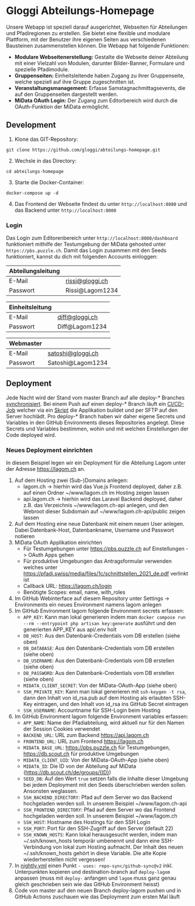 # Gloggi Abteilungs-Homepage

Unsere Webapp ist speziell darauf ausgerichtet, Webseiten für Abteilungen und Pfadiregionen zu erstellen. Sie bietet eine flexible und modulare Plattform, mit der Benutzer ihre eigenen Seiten aus verschiedenen Bausteinen zusammenstellen können. Die Webapp hat folgende Funktionen:

- **Modulare Webseitenerstellung:** Gestalte die Webseite deiner Abteilung mit einer Vielzahl von Modulen, darunter Bilder-Banner, Formulare und spezielle Pfadimodule.
- **Gruppenseiten:** Einheitsleitende haben Zugang zu ihrer Gruppenseite, welche speziell auf ihre Gruppe zugeschnitten ist.
- **Veranstaltungsmanagement:** Erfasse Samstagnachmittagsevents, die auf den Gruppenseiten dargestellt werden.
- **MiData OAuth Login:** Der Zugang zum Editorbereich wird durch die OAuth-Funktion der MiData ermöglicht.

## Development

1. Klone das GIT-Repository:

```
git clone https://github.com/gloggi/abteilungs-homepage.git
```

2. Wechsle in das Directory:

```
cd abteilungs-homepage
```

3. Starte die Docker-Container:

```
docker-compose up -d
```

4. Das Frontend der Webseite findest du unter ```http://localhost:8080``` und das Backend unter ```http://localhost:8000```

### Login
Das Login zum Editorenbereich unter ```http://localhost:8080/dashboard``` funktioniert mithilfe der Testumgebung der MiData gehosted unter ```https://pbs.puzzle.ch```. Damit das Login zusammen mit den Seeds funktioniert, kannst du dich mit folgenden Accounts einloggen:

| Abteilungsleitung |                    |
|-------------------|--------------------|
| E-Mail            | rissi@gloggi.ch    |
| Passwort          | Rissi@Lagom1234    |

| Einheitsleitung   |                    |
|-------------------|--------------------|
| E-Mail            | diff@gloggi.ch     |
| Passwort          | Diff@Lagom1234     |

| Webmaster         |                      |
|-------------------|----------------------|
| E-Mail            | satoshi@gloggi.ch    |
| Passwort          | Satoshi@Lagom1234    |


## Deployment

Jede Nacht wird der Stand vom master Branch auf alle deploy-* Branches [synchronisiert](https://github.com/gloggi/abteilungs-homepage/blob/master/.github/workflows/nightly.yml). Bei einem Push auf einen deploy-* Branch läuft ein [CI/CD-Job](https://github.com/gloggi/abteilungs-homepage/blob/master/.github/workflows/ci-cd.yml) welcher via ein [Skript](https://github.com/gloggi/abteilungs-homepage/blob/master/.github/actions/deploy/deploy.sh) die Applikation buildet und per SFTP auf den Server hochlädt. Pro deploy-* Branch haben wir daher eigene Secrets und Variables in den GitHub Environments dieses Repositories angelegt. Diese Secrets und Variables bestimmen, wohin und mit welchen Einstellungen der Code deployed wird.

### Neues Deployment einrichten
In diesem Beispiel legen wir ein Deployment für die Abteilung Lagom unter der Adresse https://lagom.ch an.
1. Auf dem Hosting zwei (Sub-)Domains anlegen:
    * lagom.ch -> hierhin wird das Vue.js Frontend deployed, daher z.B. auf einen Ordner ~/www/lagom.ch im Hosting zeigen lassen
    * api.lagom.ch -> hierhin wird das Laravel Backend deployed, daher z.B. das Verzeichnis ~/www/lagom.ch-api anlegen, und den Webroot dieser Subdomain auf ~/www/lagom.ch-api/public zeigen lassen
2. Auf dem Hosting eine neue Datenbank mit einem neuen User anlegen. Dabei Datenbank-Host, Datenbankname, Username und Passwort notieren
3. MiData OAuth Applikation einrichten
    * Für Testumgebungen unter https://pbs.puzzle.ch auf Einstellungen -> OAuth Apps gehen
    * Für produktive Umgebungen das Antragsformular verwenden welches unter https://pfadi.swiss/media/files/1c/schnittstellen_2021_de.pdf verlinkt ist
    * Callback URL: https://lagom.ch/login
    * Benötigte Scopes: email, name, with_roles
4. Im GitHub Webinterface auf diesem Repository unter Settings -> Environments ein neues Environment namens lagom anlegen
5. Im GitHub Environment lagom folgende Environment secrets erfassen:
    * `APP_KEY`: Kann man lokal generieren indem man `docker compose run --rm --entrypoint php artisan key:generate` ausführt und den generierten APP_KEY aus api/.env holt
    * `DB_HOST`: Aus den Datenbank-Credentials vom DB erstellen (siehe oben)
    * `DB_DATABASE`: Aus den Datenbank-Credentials vom DB erstellen (siehe oben)
    * `DB_USERNAME`: Aus den Datenbank-Credentials vom DB erstellen (siehe oben)
    * `DB_PASSWORD`: Aus den Datenbank-Credentials vom DB erstellen (siehe oben)
    * `MIDATA_CLIENT_SECRET`: Von der MiData-OAuth-App (siehe oben)
    * `SSH_PRIVATE_KEY`: Kann man lokal generieren mit `ssh-keygen -t rsa`, dann den Inhalt von id_rsa.pub auf dem Hosting als erlaubten SSH-Key eintragen, und den Inhalt von id_rsa ins GitHub Secret eintragen
    * `SSH_USERNAME`: Accountname für SSH-Login beim Hosting
6. Im GitHub Environment lagom folgende Environment variables erfassen:
    * `APP_NAME`: Name der Pfadiabteilung, wird aktuell nur für den Namen der Session Cookies verwendet
    * `BACKEND_URL`: URL zum Backend https://api.lagom.ch
    * `FRONTEND_URL`: URL zum Frontend https://lagom.ch
    * `MIDATA_BASE_URL`: https://pbs.puzzle.ch für Testumgebungen, https://db.scout.ch für produktive Umgebungen
    * `MIDATA_CLIENT_UID`: Von der MiData-OAuth-App (siehe oben)
    * `MIDATA_ID`: Die ID von der Abteilung auf MiData (https://db.scout.ch/de/groups/{ID})
    * `SEED_DB`: Auf den Wert `true` setzen falls die Inhalte dieser Umgebung bei jedem Deployment mit den Seeds überschrieben werden sollen. Ansonsten weglassen.
    * `SSH_BACKEND_DIRECTORY`: Pfad auf dem Server wo das Backend hochgeladen werden soll. In unserem Beispiel ~/www/lagom.ch-api
    * `SSH_FRONTEND_DIRECTORY`: Pfad auf dem Server wo das Frontend hochgeladen werden soll. In unserem Beispiel ~/www/lagom.ch
    * `SSH_HOST`: Hostname des Hostings für den SSH Login
    * `SSH_PORT`: Port für den SSH-Zugriff auf den Server (default 22)
    * `SSH_KNOWN_HOSTS`: Kann lokal herausgesucht werden, indem man ~/.ssh/known_hosts temporär umbenennt und dann eine SSH-Verbindung von lokal zum Hosting aufmacht. Der Inhalt des neuen ~/.ssh/known_hosts gehört in diese Variable. Die alte Kopie wiederherstellen nicht vergessen!
7. In [nightly.yml](https://github.com/gloggi/abteilungs-homepage/blob/master/.github/workflows/nightly.yml) einen Punkt `- uses: repo-sync/github-sync@v2` inkl. Unterpunkten kopieren und destination-branch auf `deploy-lagom` anpassen (muss mit `deploy-` anfangen und `lagom` muss ganz genau gleich geschrieben sein wie das GitHub Environment heisst)
8. Code von master auf den neuen Branch deploy-lagom pushen und in GitHub Actions zuschauen wie das Deployment zum ersten Mal läuft
